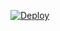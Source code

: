 ﻿[![Deploy](https://www.herokucdn.com/deploy/button.png)](https://dashboard.heroku.com/new?template=https://github.com/e1jjssh/xrayku1.git)
